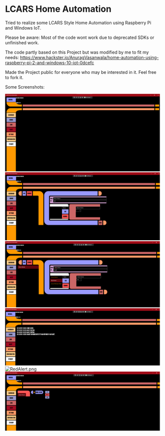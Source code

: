 # LCARS Home Automation
Tried to realize some LCARS Style Home Automation using Raspberry Pi and Windows IoT.

Please be aware: Most of the code wont work due to deprecated SDKs or unfinished work.

The code partly based on this Project but was modified by me to fit my needs:
https://www.hackster.io/AnuragVasanwala/home-automation-using-raspberry-pi-2-and-windows-10-iot-0dcefc

Made the Project public for everyone who may be interested in it. Feel free to fork it.

Some Screenshots:


![Dashboard.png](pictures/Dashboard.png)
![Configuration.png](pictures/Configuration.png)
![Configuration1.png](pictures/Configuration1.png)
![Logs.png](pictures/Logs.png)
![RedAlert.png](pictures/RedAlert.png)
![Rooms.png](pictures/Rooms.png)
